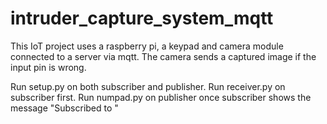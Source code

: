 # intruder_capture_system_mqtt
This IoT project uses a raspberry pi, a keypad and camera module connected to a server via mqtt. The camera sends a captured image if the input pin is wrong.

Run setup.py on both subscriber and publisher.
Run receiver.py on subscriber first.
Run numpad.py on publisher once subscriber shows the message "Subscribed to <topic>"
